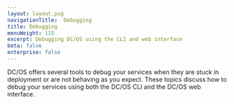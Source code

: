 ```yaml
---
layout: layout.pug
navigationTitle:  Debugging
title: Debugging
menuWeight: 115
excerpt: Debugging DC/OS using the CLI and web interface
beta: false
enterprise: false
---
```


<!-- The source repo for this topic is https://github.com/dcos/dcos-docs-site -->


DC/OS offers several tools to debug your services when they are stuck in deployment or are not behaving as you expect. These topics discuss how to debug your services using both the DC/OS CLI and the DC/OS web interface.
